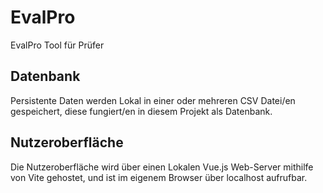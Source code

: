 # EvalPro
EvalPro Tool für Prüfer


## Datenbank 
Persistente Daten werden Lokal in einer oder mehreren CSV Datei/en gespeichert, diese fungiert/en in diesem Projekt als Datenbank.

## Nutzeroberfläche
Die Nutzeroberfläche wird über einen Lokalen Vue.js Web-Server mithilfe von Vite gehostet, und ist im eigenem Browser über localhost aufrufbar.
